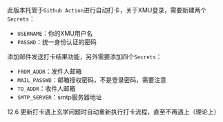 此版本托管于``Github Action``进行自动打卡，关于XMU登录，需要新建两个`Secrets`：
+ ``USERNAME``：你的XMU用户名
+ ``PASSWD``：统一身份认证的密码

添加邮件发送打卡结果功能，另外需要添加四个`Secrets`：

+ `FROM_ADDR`：发件人邮箱
+ `MAIL_PASSWD`：邮箱授权密码，不是登录密码，需要注意
+ `TO_ADDR`：收件人邮箱
+ `SMTP_SERVER`：smtp服务器地址

12.6 更新打卡遇上玄学问题时自动重新执行打卡流程，直至不再遇上（理论上）
